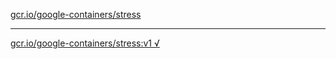 [gcr.io/google-containers/stress](https://hub.docker.com/r/anjia0532/stress/tags/) 

----
[gcr.io/google-containers/stress:v1 √](https://hub.docker.com/r/anjia0532/stress/tags/)

